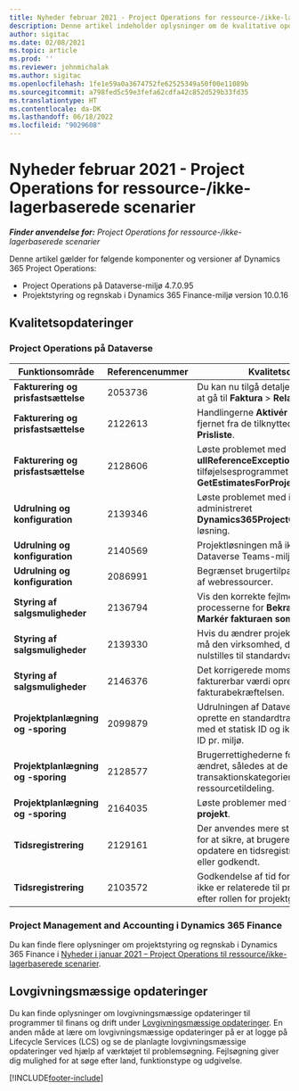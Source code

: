 ```yaml
---
title: Nyheder februar 2021 - Project Operations for ressource-/ikke-lagerbaserede scenarier
description: Denne artikel indeholder oplysninger om de kvalitative opdateringer, der er tilgængelige i februar 2021-udgivelsen af Project Operations for ressource/ikke-lagerbaserede scenarier.
author: sigitac
ms.date: 02/08/2021
ms.topic: article
ms.prod: ''
ms.reviewer: johnmichalak
ms.author: sigitac
ms.openlocfilehash: 1fe1e59a0a3674752fe62525349a50f00e11089b
ms.sourcegitcommit: a798fed5c59e3fefa62cdfa42c852d529b33fd35
ms.translationtype: HT
ms.contentlocale: da-DK
ms.lasthandoff: 06/18/2022
ms.locfileid: "9029608"
---
```

# <a name="whats-new-february-2021---project-operations-for-resourcenon-stocked-based-scenarios"></a>Nyheder februar 2021 - Project Operations for ressource-/ikke-lagerbaserede scenarier

_**Finder anvendelse for:** Project Operations for ressource-/ikke-lagerbaserede scenarier_

Denne artikel gælder for følgende komponenter og versioner af Dynamics 365 Project Operations:

- Project Operations på Dataverse-miljø 4.7.0.95
- Projektstyring og regnskab i Dynamics 365 Finance-miljø version 10.0.16 

## <a name="quality-updates"></a>Kvalitetsopdateringer

### <a name="project-operations-on-dataverse"></a>Project Operations på Dataverse

| **Funktionsområde** | **Referencenummer** | **Kvalitetsopdatering** |
| --- | --- | --- |
| **Fakturering og prisfastsættelse** | 2053736 | Du kan nu tilgå detaljer om fakturalinjen ved at gå til **Faktura** > **Relaterede oplysninger**. |
| **Fakturering og prisfastsættelse** | 2122613 | Handlingerne **Aktivér** og **Deaktivér** blev fjernet fra de tilknyttede objekter for **Prisliste**. |
| **Fakturering og prisfastsættelse** | 2128606 | Løste problemet med **ullReferenceException** i tilføjelsesprogrammet **GetEstimatesForProject**. |
| **Udrulning og konfiguration** | 2139346 | Løste problemet med import af en ikke-administreret **Dynamics365ProjectOperationsDualWrite**-løsning. |
| **Udrulning og konfiguration** | 2140569 | Projektløsningen må ikke installeres i Dataverse Teams-miljøerne. |
| **Udrulning og konfiguration** | 2086991 | Begrænset brugertilpasning af lokalisering af webressourcer. |
| **Styring af salgsmuligheder** | 2136794 | Vis den korrekte fejlmeddelelse, når processerne for **Bekræft faktura** eller **Markér fakturaen som betalt** mislykkes. |
| **Styring af salgsmuligheder** | 2139330 | Hvis du ændrer projektlederen i et projekt, må den virksomhed, der ejer det, ikke nulstilles til standardværdien. |
| **Styring af salgsmuligheder** | 2146376 | Det korrigerede momsbeløb i en ikke-fakturerbar værdi oprettes ud fra fakturabekræftelsen. |
| **Projektplanlægning og -sporing** | 2099879 | Udrulningen af Dataverse-miljøet skal oprette en standardtransaktionskategori med et statisk ID og ikke oprette et tilfældigt ID pr. miljø. |
| **Projektplanlægning og -sporing** | 2128577 | Brugerrettighederne for Project Service er ændret, således at de opdaterer transaktionskategorien i en ressourcetildeling. |
| **Projektplanlægning og -sporing** | 2164035 | Løste problemer med funktionen **Kopiér projekt**. |
| **Tidsregistrering** | 2129161 | Der anvendes mere stramme begrænsninger for at sikre, at brugere ikke kan ændre og opdatere en tidsregistrering, der er indsendt eller godkendt. |
| **Tidsregistrering** | 2103572 | Godkendelse af tid for tidsregistreringer, der ikke er relaterede til projektet, må ikke søge efter rollen for projektgodkender. |

### <a name="project-management-and-accounting-in-dynamics-365-finance"></a>Project Management and Accounting i Dynamics 365 Finance 

Du kan finde flere oplysninger om projektstyring og regnskab i Dynamics 365 Finance i [Nyheder i januar 2021 – Project Operations til ressource/ikke-lagerbaserede scenarier](whats-new-jan-2021-resource-based.md).


## <a name="regulatory-updates"></a>Lovgivningsmæssige opdateringer

Du kan finde oplysninger om lovgivningsmæssige opdateringer til programmer til finans og drift under [Lovgivningsmæssige opdateringer](/dynamics365/finance/localizations/regulatory-updates). En anden måde at lære om lovgivningsmæssige opdateringer på er at logge på Lifecycle Services (LCS) og se de planlagte lovgivningsmæssige opdateringer ved hjælp af værktøjet til problemsøgning. Fejlsøgning giver dig mulighed for at søge efter land, funktionstype og udgivelse.


[!INCLUDE[footer-include](../includes/footer-banner.md)]
